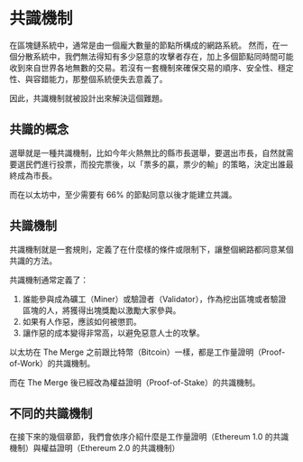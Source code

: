 # 共識機制

在區塊鏈系統中，通常是由一個龐大數量的節點所構成的網路系統。
然而，在一個分散系統中，我們無法得知有多少惡意的攻擊者存在，加上多個節點同時間可能收到來自世界各地無數的交易。若沒有一套機制來確保交易的順序、安全性、穩定性、與容錯能力，那整個系統便失去意義了。

因此，共識機制就被設計出來解決這個難題。

## 共識的概念

選舉就是一種共識機制，比如今年火熱無比的縣市長選舉，要選出市長，自然就需要選民們進行投票，而投完票後，以「票多的贏，票少的輸」的策略，決定出誰最終成為市長。

而在以太坊中，至少需要有 66% 的節點同意以後才能建立共識。

## 共識機制

共識機制就是一套規則，定義了在什麼樣的條件或限制下，讓整個網路都同意某個共識的方法。

共識機制通常定義了：
1. 誰能參與成為礦工（Miner）或驗證者（Validator），作為挖出區塊或者驗證區塊的人，將獲得出塊獎勵以激勵大家參與。
2. 如果有人作惡，應該如何被懲罰。
3. 讓作惡的成本變得非常高，以避免惡意人士的攻擊。


以太坊在 The Merge 之前跟比特幣（Bitcoin）一樣，都是工作量證明（Proof-of-Work）的共識機制。

而在 The Merge 後已經改為權益證明（Proof-of-Stake）的共識機制。

## 不同的共識機制

在接下來的幾個章節，我們會依序介紹什麼是工作量證明（Ethereum 1.0 的共識機制）與權益證明（Ethereum 2.0 的共識機制）
